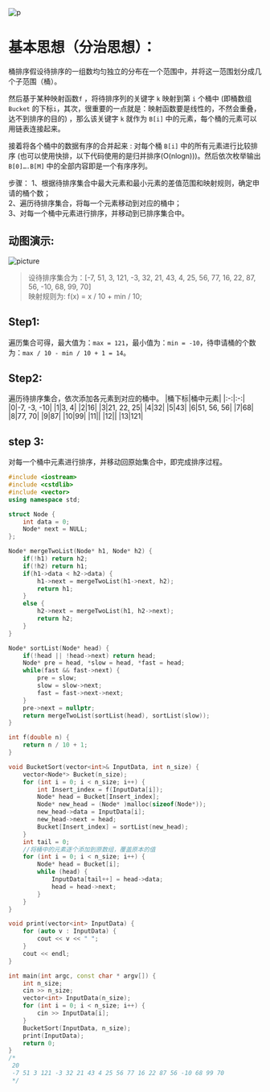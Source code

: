 ![p](https://ss3.bdstatic.com/70cFv8Sh_Q1YnxGkpoWK1HF6hhy/it/u=4130354721,4109187796&fm=26&gp=0.jpg)
# 基本思想（分治思想）：
桶排序假设待排序的一组数均匀独立的分布在一个范围中，并将这一范围划分成几个子范围（桶）。

然后基于某种映射函数```f``` ，将待排序列的关键字 ```k``` 映射到第 ```i``` 个桶中 (即桶数组 ```Bucket``` 的下标```i```，其次，很重要的一点就是：映射函数要是线性的，不然会重叠，达不到排序的目的) ，那么该关键字 ```k``` 就作为 ```B[i]``` 中的元素，每个桶的元素可以用链表连接起来。

接着将各个桶中的数据有序的合并起来 : 对每个桶 ```B[i]``` 中的所有元素进行比较排序 (也可以使用快排，以下代码使用的是归并排序(O(nlogn)))。然后依次枚举输出 ```B[0]….B[M]``` 中的全部内容即是一个有序序列。

步骤：
1、根据待排序集合中最大元素和最小元素的差值范围和映射规则，确定申请的桶个数；  
2、遍历待排序集合，将每一个元素移动到对应的桶中；  
3、对每一个桶中元素进行排序，并移动到已排序集合中。  

## 动图演示:
![picture](https://img-blog.csdn.net/2018033115584192?watermark/2/text/aHR0cHM6Ly9ibG9nLmNzZG4ubmV0L2RldmVsb3BlcjEwMjQ=/font/5a6L5L2T/fontsize/400/fill/I0JBQkFCMA==/dissolve/70)

>设待排序集合为：[-7, 51, 3, 121, -3, 32, 21, 43, 4, 25, 56, 77, 16, 22, 87, 56, -10, 68, 99, 70]  
映射规则为: f(x) = x / 10 + min / 10;

## Step1:
遍历集合可得，最大值为：```max = 121```，最小值为：```min = -10```，待申请桶的个数为：```max / 10 - min / 10 + 1 = 14```。 

## Step2:
遍历待排序集合，依次添加各元素到对应的桶中。
|桶下标|桶中元素|
|:-:|:-:|
|0|-7, -3, -10|
|1|3, 4|
|2|16|
|3|21, 22, 25|
|4|32|
|5|43|
|6|51, 56, 56|
|7|68|
|8|77, 70|
|9|87|
|10|99|
|11||
|12||
|13|121|

## step 3:
对每一个桶中元素进行排序，并移动回原始集合中，即完成排序过程。

```c++
#include <iostream>
#include <cstdlib>
#include <vector>
using namespace std;

struct Node {
    int data = 0;
    Node* next = NULL;
};

Node* mergeTwoList(Node* h1, Node* h2) {
    if(!h1) return h2;
    if(!h2) return h1;
    if(h1->data < h2->data) {
        h1->next = mergeTwoList(h1->next, h2);
        return h1;
    }
    else {
        h2->next = mergeTwoList(h1, h2->next);
        return h2;
    }
}

Node* sortList(Node* head) {
    if(!head || !head->next) return head;
    Node* pre = head, *slow = head, *fast = head;
    while(fast && fast->next) {
        pre = slow;
        slow = slow->next;
        fast = fast->next->next;
    }
    pre->next = nullptr;
    return mergeTwoList(sortList(head), sortList(slow));
}

int f(double n) {
    return n / 10 + 1;
}

void BucketSort(vector<int>& InputData, int n_size) {
    vector<Node*> Bucket(n_size);
    for (int i = 0; i < n_size; i++) {
        int Insert_index = f(InputData[i]);
        Node* head = Bucket[Insert_index];
        Node* new_head = (Node* )malloc(sizeof(Node*));
        new_head->data = InputData[i];
        new_head->next = head;
        Bucket[Insert_index] = sortList(new_head);
    }
    int tail = 0;
    //将桶中的元素逐个添加到原数组，覆盖原本的值
    for (int i = 0; i < n_size; i++) {
        Node* head = Bucket[i];
        while (head) {
            InputData[tail++] = head->data;
            head = head->next;
        }
    }
}

void print(vector<int> InputData) {
    for (auto v : InputData) {
        cout << v << " ";
    }
    cout << endl;
}

int main(int argc, const char * argv[]) {
    int n_size;
    cin >> n_size;
    vector<int> InputData(n_size);
    for (int i = 0; i < n_size; i++) {
        cin >> InputData[i];
    }
    BucketSort(InputData, n_size);
    print(InputData);
    return 0;
}
/*
 20
 -7 51 3 121 -3 32 21 43 4 25 56 77 16 22 87 56 -10 68 99 70
 */
```

















